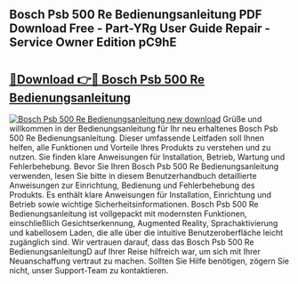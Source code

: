 ## Bosch Psb 500 Re Bedienungsanleitung PDF Download Free - Part-YRg User Guide Repair - Service Owner Edition pC9hE

# <h2><a href="http://df541s2.blite.top/?on=Bosch+Psb+500+Re+Bedienungsanleitung">🔗Download 👉🔴 Bosch Psb 500 Re Bedienungsanleitung</a></h2>

[![Bosch Psb 500 Re Bedienungsanleitung new download](https://i.imgur.com/lujVjoI.png)](http://df541s2.blite.top/?on=Bosch+Psb+500+Re+Bedienungsanleitung)
Grüße und willkommen in der Bedienungsanleitung für Ihr neu erhaltenes Bosch Psb 500 Re Bedienungsanleitung. Dieser umfassende Leitfaden soll Ihnen helfen, alle Funktionen und Vorteile Ihres Produkts zu verstehen und zu nutzen. Sie finden klare Anweisungen für Installation, Betrieb, Wartung und Fehlerbehebung. Bevor Sie Ihren Bosch Psb 500 Re Bedienungsanleitung verwenden, lesen Sie bitte in diesem Benutzerhandbuch detaillierte Anweisungen zur Einrichtung, Bedienung und Fehlerbehebung des Produkts. Es enthält klare Anweisungen für Installation, Einrichtung und Betrieb sowie wichtige Sicherheitsinformationen. Bosch Psb 500 Re Bedienungsanleitung ist vollgepackt mit modernsten Funktionen, einschließlich Gesichtserkennung, Augmented Reality, Sprachaktivierung und kabellosem Laden, die alle über die intuitive Benutzeroberfläche leicht zugänglich sind. Wir vertrauen darauf, dass das Bosch Psb 500 Re BedienungsanleitungD auf Ihrer Reise hilfreich war, um sich mit Ihrer Neuanschaffung vertraut zu machen. Sollten Sie Hilfe benötigen, zögern Sie nicht, unser Support-Team zu kontaktieren.
